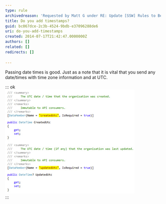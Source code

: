 ```yaml
---
type: rule
archivedreason: 'Requested by Matt G under RE: Update [SSW] Rules to Better WebAPI'
title: Do you add timestamps?
guid: bc067dce-2c3b-4524-9bdb-e37096288de6
uri: do-you-add-timestamps
created: 2014-07-17T21:42:47.0000000Z
authors: []
related: []
redirects: []

---
```


Passing date times is good. Just as a note that it is vital that you send any date/times with time zone information and at UTC.

<!--endintro-->

::: ok  
![Figure: Include date and time information](timestamps.jpg)  
:::
